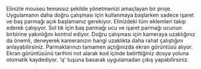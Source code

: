 Elinizle mouseu temassız şekilde yönetmenizi amaçlayan bir proje.
Uygulamanın daha doğru çalışması için kullanmaya başlarken sadece işaret ve baş parmağı açık başlamanız gerekiyor.
Elinizdeki tüm eklemleri takip ederek çalışıyor.
Sol tık için baş parmağı ucu ve işaret parmağı ucunun birbirine yakınlığını kontrol ediyor.
Doğru çalışması için kameraya uzaklığınız da önemli, deneyerek kameranızın hangi uzaklıkta daha rahat çalıştığını anlayabilirsiniz.
Parmaklarınızı tamamen açtığınızda ekran görüntüsü alıyor.
Ekran görüntüsünü tarihini not alarak kod içinde belirttiğiniz dosya yoluna otomatik kaydediyor.
'q' tuşuna basarak uygulamadan çıkış yapabilirsiniz.
